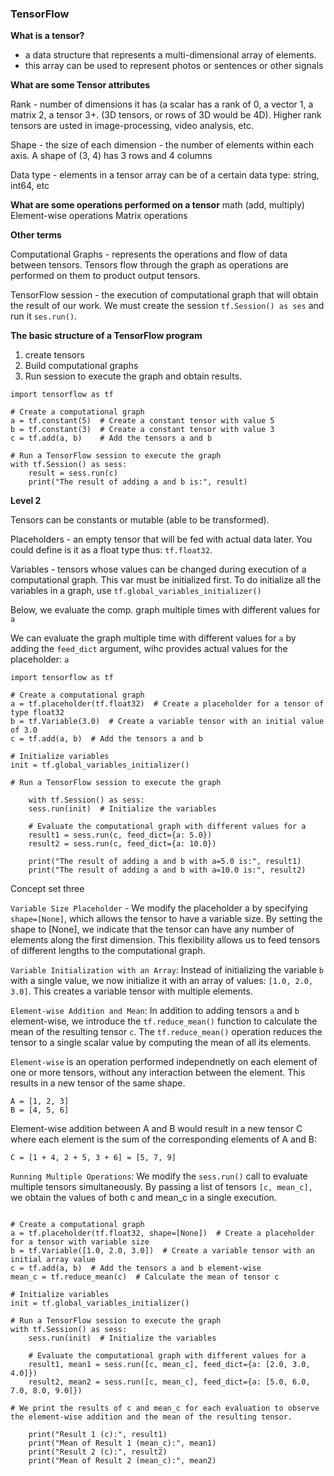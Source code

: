 ### TensorFlow

**What is a tensor?**

- a data structure that represents a multi-dimensional array of elements.
- this array can be used to represent photos or sentences or other signals

**What are some Tensor attributes**

Rank - number of dimensions it has (a scalar has a rank of 0, a vector 1, a matrix 2, a tensor 3+. (3D tensors, or rows of 3D would be 4D).  Higher rank tensors are usted in image-processing, video analysis, etc. 

Shape - the size of each dimension - the number of elements within each axis. A shape of (3, 4) has 3 rows and 4 columns

Data type - elements in a tensor array can be of a certain data type: string, int64, etc

__What are some operations performed on a tensor__
math (add, multiply)
Element-wise operations
Matrix operations

__Other terms__

Computational Graphs - represents the operations and flow of data between tensors.  Tensors flow through the graph as operations are performed on them to product output tensors. 

TensorFlow session - the execution of computational graph that will obtain the result of our work. We must create the session `tf.Session() as ses` and run it `ses.run()`. 

__The basic structure of a TensorFlow program__

1. create tensors
2. Build computational graphs
3. Run session to execute the graph and obtain results.

```
import tensorflow as tf

# Create a computational graph
a = tf.constant(5)  # Create a constant tensor with value 5
b = tf.constant(3)  # Create a constant tensor with value 3
c = tf.add(a, b)    # Add the tensors a and b

# Run a TensorFlow session to execute the graph
with tf.Session() as sess:
    result = sess.run(c)
    print("The result of adding a and b is:", result)
```

__Level 2__

Tensors can be constants or mutable (able to be transformed).  

Placeholders - an empty tensor that will be fed with actual data later.  You could define is it as a float type thus: `tf.float32`.  

Variables - tensors whose values can be changed during execution of a computational graph.  This var must be initialized first.  To do initialize all the variables in a graph, use `tf.global_variables_initializer()` 

Below, we evaluate the comp. graph multiple times with different values for `a` 

We can evaluate the graph multiple time with different values for `a` by adding the `feed_dict` argument, wihc provides actual values for the placeholder: `a`

```
import tensorflow as tf

# Create a computational graph
a = tf.placeholder(tf.float32)  # Create a placeholder for a tensor of type float32
b = tf.Variable(3.0)  # Create a variable tensor with an initial value of 3.0
c = tf.add(a, b)  # Add the tensors a and b

# Initialize variables
init = tf.global_variables_initializer()

# Run a TensorFlow session to execute the graph

    with tf.Session() as sess:
    sess.run(init)  # Initialize the variables

    # Evaluate the computational graph with different values for a
    result1 = sess.run(c, feed_dict={a: 5.0})
    result2 = sess.run(c, feed_dict={a: 10.0})

    print("The result of adding a and b with a=5.0 is:", result1)
    print("The result of adding a and b with a=10.0 is:", result2)
```
Concept set three

`Variable Size Placeholder` - We modify the placeholder a by specifying `shape=[None]`, which allows the tensor to have a variable size. By setting the shape to [None], we indicate that the tensor can have any number of elements along the first dimension. This flexibility allows us to feed tensors of different lengths to the computational graph.

`Variable Initialization with an Array`: Instead of initializing the variable `b` with a single value, we now initialize it with an array of values: `[1.0, 2.0, 3.0]`. This creates a variable tensor with multiple elements.

`Element-wise Addition and Mean`: In addition to adding tensors `a` and `b` element-wise, we introduce the `tf.reduce_mean()` function to calculate the mean of the resulting tensor `c`. The `tf.reduce_mean()` operation reduces the tensor to a single scalar value by computing the mean of all its elements.

`Element-wise` is an operation performed independnetly on each element of one or more tensors, without any interaction between the element.  This results in a new tensor of the same shape. 

```
A = [1, 2, 3]
B = [4, 5, 6]
```
Element-wise addition between A and B would result in a new tensor C where each element is the sum of the corresponding elements of A and B:

`C = [1 + 4, 2 + 5, 3 + 6] = [5, 7, 9]`

`Running Multiple Operations`: We modify the `sess.run()` call to evaluate multiple tensors simultaneously. By passing a list of tensors `[c, mean_c], `we obtain the values of both c and mean_c in a single execution.

```import tensorflow as tf

# Create a computational graph
a = tf.placeholder(tf.float32, shape=[None])  # Create a placeholder for a tensor with variable size
b = tf.Variable([1.0, 2.0, 3.0])  # Create a variable tensor with an initial array value
c = tf.add(a, b)  # Add the tensors a and b element-wise
mean_c = tf.reduce_mean(c)  # Calculate the mean of tensor c

# Initialize variables
init = tf.global_variables_initializer()

# Run a TensorFlow session to execute the graph
with tf.Session() as sess:
    sess.run(init)  # Initialize the variables

    # Evaluate the computational graph with different values for a
    result1, mean1 = sess.run([c, mean_c], feed_dict={a: [2.0, 3.0, 4.0]})
    result2, mean2 = sess.run([c, mean_c], feed_dict={a: [5.0, 6.0, 7.0, 8.0, 9.0]})

# We print the results of c and mean_c for each evaluation to observe the element-wise addition and the mean of the resulting tensor.

    print("Result 1 (c):", result1)
    print("Mean of Result 1 (mean_c):", mean1)
    print("Result 2 (c):", result2)
    print("Mean of Result 2 (mean_c):", mean2)
```
